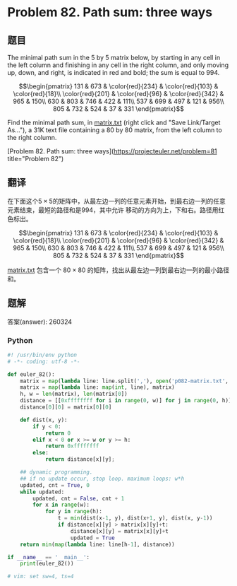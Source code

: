 Problem 82. Path sum: three ways
========================================

## 题目

The minimal path sum in the 5 by 5 matrix below, by starting in any cell in the left column and finishing in any cell in the right column, and only
moving up, down, and right, is indicated in red and bold; the sum is equal to 994.

$$\begin{pmatrix}
131 & 673 & \color{red}{234} & \color{red}{103} & \color{red}{18}\\
\color{red}{201} & \color{red}{96} & \color{red}{342} & 965 & 150\\
630 & 803 & 746 & 422 & 111\\
537 & 699 & 497 & 121 & 956\\
805 & 732 & 524 & 37 & 331
\end{pmatrix}$$

Find the minimal path sum, in [matrix.txt](../resource/p082-matrix.txt) (right click and "Save Link/Target As..."), a 31K text file containing a 80 by 80 matrix, from the left column to the right column.

[Problem 82. Path sum: three ways](https://projecteuler.net/problem=81 title="Problem 82")

## 翻译

在下面这个$5 \times 5$的矩阵中，从最左边一列的任意元素开始，到最右边一列的任意元素结束，最短的路径和是994，其中允许
移动的方向为上，下和右。路径用红色标出。

$$\begin{pmatrix}
131 & 673 & \color{red}{234} & \color{red}{103} & \color{red}{18}\\
\color{red}{201} & \color{red}{96} & \color{red}{342} & 965 & 150\\
630 & 803 & 746 & 422 & 111\\
537 & 699 & 497 & 121 & 956\\
805 & 732 & 524 & 37 & 331
\end{pmatrix}$$

[matrix.txt](../resource/p082-matrix.txt) 包含一个 $80 \times 80$ 的矩阵，找出从最左边一列到最右边一列的最小路径和。

## 题解

答案(answer): 260324

### Python

~~~python
#! /usr/bin/env python
# -*- coding: utf-8 -*-

def euler_82():
    matrix = map(lambda line: line.split(','), open('p082-matrix.txt', 'r').read().split())
    matrix = map(lambda line: map(int, line), matrix)
    h, w = len(matrix), len(matrix[0])
    distance = [[0xffffffff for i in range(0, w)] for j in range(0, h)]
    distance[0][0] = matrix[0][0]

    def dist(x, y):
        if y < 0:
            return 0
        elif x < 0 or x >= w or y >= h:
            return 0xffffffff
        else:
            return distance[x][y];

    ## dynamic programming.
    ## if no update occur, stop loop. maximum loops: w*h
    updated, cnt = True, 0
    while updated:
        updated, cnt = False, cnt + 1
        for x in range(w):
            for y in range(h):
                t = min(dist(x-1, y), dist(x+1, y), dist(x, y-1))
                if distance[x][y] > matrix[x][y]+t:
                    distance[x][y] = matrix[x][y]+t
                    updated = True
    return min(map(lambda line: line[h-1], distance))

if __name__ == '__main__':
    print(euler_82())

# vim: set sw=4, ts=4
~~~
